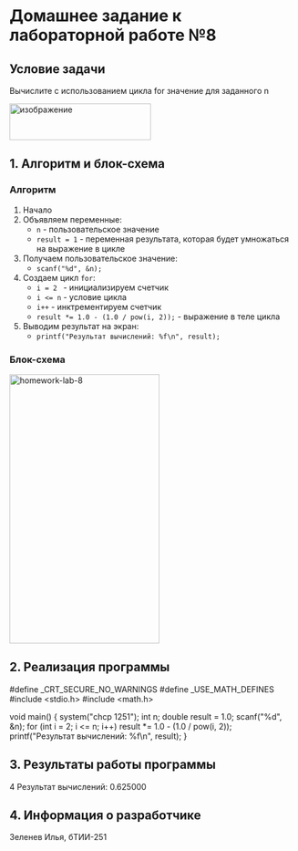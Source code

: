 # Домашнее задание к лабораторной работе №8
## Условие задачи
Вычислите с использованием цикла for значение для заданного n

<img width="248" height="64" alt="изображение" src="https://github.com/user-attachments/assets/faccc0ee-657a-4735-900a-7a57efb8dbc3" />

## 1. Алгоритм и блок-схема
### Алгоритм
1. Начало
2. Объявляем переменные:
   - ```n``` - пользовательское значение
   - ```result = 1``` - переменная результата, которая будет умножаться на выражение в цикле
3. Получаем пользовательское значение:
   - ```scanf("%d", &n);```
4. Создаем цикл ```for```:
   - ```i = 2 ``` - инициализируем счетчик
   - ```i <= n``` - условие цикла
   - ```i++``` - инктрементируем счетчик
   - ```result *= 1.0 - (1.0 / pow(i, 2));``` - выражение в теле цикла
5. Выводим результат на экран:
   - ```printf("Результат вычислений: %f\n", result);```
### Блок-схема
<img width="263" height="472" alt="homework-lab-8" src="https://github.com/user-attachments/assets/9fd0f5d4-1825-4667-896e-39f90eba139e" />

## 2. Реализация программы
#define _CRT_SECURE_NO_WARNINGS
#define _USE_MATH_DEFINES
#include <stdio.h>
#include <math.h>

void main()
{
	system("chcp 1251");
	int n;
	double result = 1.0;
	scanf("%d", &n);
	for (int i = 2; i <= n; i++)
		result *= 1.0 - (1.0 / pow(i, 2));
	printf("Результат вычислений: %f\n", result);
}
## 3. Результаты работы программы
4
Результат вычислений: 0.625000
## 4. Информация о разработчике
Зеленев Илья, бТИИ-251

